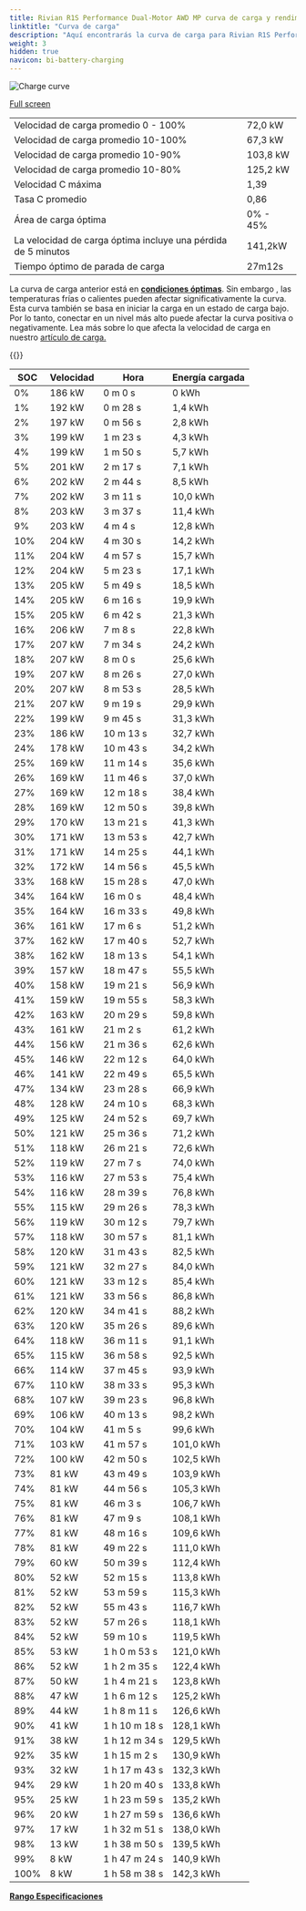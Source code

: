 ```yaml
---
title: Rivian R1S Performance Dual-Motor AWD MP curva de carga y rendimiento
linktitle: "Curva de carga"
description: "Aquí encontrarás la curva de carga para Rivian R1S Performance Dual-Motor AWD MP."
weight: 3
hidden: true
navicon: bi-battery-charging
---
```

<!-- markdownlint-disable MD033 -->
<img src="/images/models/rivian/r1/r1s_performance_dual-motor_awd_mp/chargingcurve.svg" alt="Charge curve" class="img-fluid">

[Full screen](/images/models/rivian/r1/r1s_performance_dual-motor_awd_mp/chargingcurve.svg)


<table class="table table-striped border">
<tbody>
<tr>
<td>Velocidad de carga promedio 0 - 100%</td><td>72,0 kW</td>
</tr>
<tr>
<td>Velocidad de carga promedio 10-100%</td><td>67,3 kW</td>
</tr>
<tr>
<td>Velocidad de carga promedio 10-90%</td><td>103,8 kW</td>
</tr>
<tr>
<td>Velocidad de carga promedio 10-80%</td><td>125,2 kW</td>
</tr>
<tr>
<td>Velocidad C máxima</td><td>1,39</td>
</tr>
<tr>
<td>Tasa C promedio</td><td>0,86</td>
</tr>
<tr>
<td>Área de carga óptima</td><td>0% - 45%</td>
</tr>
<tr>
<td>La velocidad de carga óptima incluye una pérdida de 5 minutos</td><td>141,2kW</td>
</tr>
<tr>
<td>Tiempo óptimo de parada de carga</td><td>27m12s</td>
</tr>
</tbody>
</table>


La curva de carga anterior está en **[condiciones óptimas](../../../../../technology/battery/charging/#temperatura)**. Sin embargo , las temperaturas frías o calientes pueden afectar significativamente la curva. Esta curva también se basa en iniciar la carga en un estado de carga bajo. Por lo tanto, conectar en un nivel más alto puede afectar la curva positiva o negativamente. Lea más sobre lo que afecta la velocidad de carga en nuestro [artículo de carga.](../../../../../technology/battery/charging/)


{{<evkxdisplayaddarticle />}}
<table class="table table-striped border">
<thead>
<tr><th>SOC</th><th>Velocidad</th><th>Hora</th><th>Energía cargada</th></tr>
</thead>
<tbody>
<tr>
<td>0%</td><td>186 kW</td><td> 0 m 0 s </td><td>0 kWh </td>
</tr>
<tr>
<td>1%</td><td>192 kW</td><td> 0 m 28 s </td><td>1,4 kWh </td>
</tr>
<tr>
<td>2%</td><td>197 kW</td><td> 0 m 56 s </td><td>2,8 kWh </td>
</tr>
<tr>
<td>3%</td><td>199 kW</td><td> 1 m 23 s </td><td>4,3 kWh </td>
</tr>
<tr>
<td>4%</td><td>199 kW</td><td> 1 m 50 s </td><td>5,7 kWh </td>
</tr>
<tr>
<td>5%</td><td>201 kW</td><td> 2 m 17 s </td><td>7,1 kWh </td>
</tr>
<tr>
<td>6%</td><td>202 kW</td><td> 2 m 44 s </td><td>8,5 kWh </td>
</tr>
<tr>
<td>7%</td><td>202 kW</td><td> 3 m 11 s </td><td>10,0 kWh </td>
</tr>
<tr>
<td>8%</td><td>203 kW</td><td> 3 m 37 s </td><td>11,4 kWh </td>
</tr>
<tr>
<td>9%</td><td>203 kW</td><td> 4 m 4 s </td><td>12,8 kWh </td>
</tr>
<tr>
<td>10%</td><td>204 kW</td><td> 4 m 30 s </td><td>14,2 kWh </td>
</tr>
<tr>
<td>11%</td><td>204 kW</td><td> 4 m 57 s </td><td>15,7 kWh </td>
</tr>
<tr>
<td>12%</td><td>204 kW</td><td> 5 m 23 s </td><td>17,1 kWh </td>
</tr>
<tr>
<td>13%</td><td>205 kW</td><td> 5 m 49 s </td><td>18,5 kWh </td>
</tr>
<tr>
<td>14%</td><td>205 kW</td><td> 6 m 16 s </td><td>19,9 kWh </td>
</tr>
<tr>
<td>15%</td><td>205 kW</td><td> 6 m 42 s </td><td>21,3 kWh </td>
</tr>
<tr>
<td>16%</td><td>206 kW</td><td> 7 m 8 s </td><td>22,8 kWh </td>
</tr>
<tr>
<td>17%</td><td>207 kW</td><td> 7 m 34 s </td><td>24,2 kWh </td>
</tr>
<tr>
<td>18%</td><td>207 kW</td><td> 8 m 0 s </td><td>25,6 kWh </td>
</tr>
<tr>
<td>19%</td><td>207 kW</td><td> 8 m 26 s </td><td>27,0 kWh </td>
</tr>
<tr>
<td>20%</td><td>207 kW</td><td> 8 m 53 s </td><td>28,5 kWh </td>
</tr>
<tr>
<td>21%</td><td>207 kW</td><td> 9 m 19 s </td><td>29,9 kWh </td>
</tr>
<tr>
<td>22%</td><td>199 kW</td><td> 9 m 45 s </td><td>31,3 kWh </td>
</tr>
<tr>
<td>23%</td><td>186 kW</td><td> 10 m 13 s </td><td>32,7 kWh </td>
</tr>
<tr>
<td>24%</td><td>178 kW</td><td> 10 m 43 s </td><td>34,2 kWh </td>
</tr>
<tr>
<td>25%</td><td>169 kW</td><td> 11 m 14 s </td><td>35,6 kWh </td>
</tr>
<tr>
<td>26%</td><td>169 kW</td><td> 11 m 46 s </td><td>37,0 kWh </td>
</tr>
<tr>
<td>27%</td><td>169 kW</td><td> 12 m 18 s </td><td>38,4 kWh </td>
</tr>
<tr>
<td>28%</td><td>169 kW</td><td> 12 m 50 s </td><td>39,8 kWh </td>
</tr>
<tr>
<td>29%</td><td>170 kW</td><td> 13 m 21 s </td><td>41,3 kWh </td>
</tr>
<tr>
<td>30%</td><td>171 kW</td><td> 13 m 53 s </td><td>42,7 kWh </td>
</tr>
<tr>
<td>31%</td><td>171 kW</td><td> 14 m 25 s </td><td>44,1 kWh </td>
</tr>
<tr>
<td>32%</td><td>172 kW</td><td> 14 m 56 s </td><td>45,5 kWh </td>
</tr>
<tr>
<td>33%</td><td>168 kW</td><td> 15 m 28 s </td><td>47,0 kWh </td>
</tr>
<tr>
<td>34%</td><td>164 kW</td><td> 16 m 0 s </td><td>48,4 kWh </td>
</tr>
<tr>
<td>35%</td><td>164 kW</td><td> 16 m 33 s </td><td>49,8 kWh </td>
</tr>
<tr>
<td>36%</td><td>161 kW</td><td> 17 m 6 s </td><td>51,2 kWh </td>
</tr>
<tr>
<td>37%</td><td>162 kW</td><td> 17 m 40 s </td><td>52,7 kWh </td>
</tr>
<tr>
<td>38%</td><td>162 kW</td><td> 18 m 13 s </td><td>54,1 kWh </td>
</tr>
<tr>
<td>39%</td><td>157 kW</td><td> 18 m 47 s </td><td>55,5 kWh </td>
</tr>
<tr>
<td>40%</td><td>158 kW</td><td> 19 m 21 s </td><td>56,9 kWh </td>
</tr>
<tr>
<td>41%</td><td>159 kW</td><td> 19 m 55 s </td><td>58,3 kWh </td>
</tr>
<tr>
<td>42%</td><td>163 kW</td><td> 20 m 29 s </td><td>59,8 kWh </td>
</tr>
<tr>
<td>43%</td><td>161 kW</td><td> 21 m 2 s </td><td>61,2 kWh </td>
</tr>
<tr>
<td>44%</td><td>156 kW</td><td> 21 m 36 s </td><td>62,6 kWh </td>
</tr>
<tr>
<td>45%</td><td>146 kW</td><td> 22 m 12 s </td><td>64,0 kWh </td>
</tr>
<tr>
<td>46%</td><td>141 kW</td><td> 22 m 49 s </td><td>65,5 kWh </td>
</tr>
<tr>
<td>47%</td><td>134 kW</td><td> 23 m 28 s </td><td>66,9 kWh </td>
</tr>
<tr>
<td>48%</td><td>128 kW</td><td> 24 m 10 s </td><td>68,3 kWh </td>
</tr>
<tr>
<td>49%</td><td>125 kW</td><td> 24 m 52 s </td><td>69,7 kWh </td>
</tr>
<tr>
<td>50%</td><td>121 kW</td><td> 25 m 36 s </td><td>71,2 kWh </td>
</tr>
<tr>
<td>51%</td><td>118 kW</td><td> 26 m 21 s </td><td>72,6 kWh </td>
</tr>
<tr>
<td>52%</td><td>119 kW</td><td> 27 m 7 s </td><td>74,0 kWh </td>
</tr>
<tr>
<td>53%</td><td>116 kW</td><td> 27 m 53 s </td><td>75,4 kWh </td>
</tr>
<tr>
<td>54%</td><td>116 kW</td><td> 28 m 39 s </td><td>76,8 kWh </td>
</tr>
<tr>
<td>55%</td><td>115 kW</td><td> 29 m 26 s </td><td>78,3 kWh </td>
</tr>
<tr>
<td>56%</td><td>119 kW</td><td> 30 m 12 s </td><td>79,7 kWh </td>
</tr>
<tr>
<td>57%</td><td>118 kW</td><td> 30 m 57 s </td><td>81,1 kWh </td>
</tr>
<tr>
<td>58%</td><td>120 kW</td><td> 31 m 43 s </td><td>82,5 kWh </td>
</tr>
<tr>
<td>59%</td><td>121 kW</td><td> 32 m 27 s </td><td>84,0 kWh </td>
</tr>
<tr>
<td>60%</td><td>121 kW</td><td> 33 m 12 s </td><td>85,4 kWh </td>
</tr>
<tr>
<td>61%</td><td>121 kW</td><td> 33 m 56 s </td><td>86,8 kWh </td>
</tr>
<tr>
<td>62%</td><td>120 kW</td><td> 34 m 41 s </td><td>88,2 kWh </td>
</tr>
<tr>
<td>63%</td><td>120 kW</td><td> 35 m 26 s </td><td>89,6 kWh </td>
</tr>
<tr>
<td>64%</td><td>118 kW</td><td> 36 m 11 s </td><td>91,1 kWh </td>
</tr>
<tr>
<td>65%</td><td>115 kW</td><td> 36 m 58 s </td><td>92,5 kWh </td>
</tr>
<tr>
<td>66%</td><td>114 kW</td><td> 37 m 45 s </td><td>93,9 kWh </td>
</tr>
<tr>
<td>67%</td><td>110 kW</td><td> 38 m 33 s </td><td>95,3 kWh </td>
</tr>
<tr>
<td>68%</td><td>107 kW</td><td> 39 m 23 s </td><td>96,8 kWh </td>
</tr>
<tr>
<td>69%</td><td>106 kW</td><td> 40 m 13 s </td><td>98,2 kWh </td>
</tr>
<tr>
<td>70%</td><td>104 kW</td><td> 41 m 5 s </td><td>99,6 kWh </td>
</tr>
<tr>
<td>71%</td><td>103 kW</td><td> 41 m 57 s </td><td>101,0 kWh </td>
</tr>
<tr>
<td>72%</td><td>100 kW</td><td> 42 m 50 s </td><td>102,5 kWh </td>
</tr>
<tr>
<td>73%</td><td>81 kW</td><td> 43 m 49 s </td><td>103,9 kWh </td>
</tr>
<tr>
<td>74%</td><td>81 kW</td><td> 44 m 56 s </td><td>105,3 kWh </td>
</tr>
<tr>
<td>75%</td><td>81 kW</td><td> 46 m 3 s </td><td>106,7 kWh </td>
</tr>
<tr>
<td>76%</td><td>81 kW</td><td> 47 m 9 s </td><td>108,1 kWh </td>
</tr>
<tr>
<td>77%</td><td>81 kW</td><td> 48 m 16 s </td><td>109,6 kWh </td>
</tr>
<tr>
<td>78%</td><td>81 kW</td><td> 49 m 22 s </td><td>111,0 kWh </td>
</tr>
<tr>
<td>79%</td><td>60 kW</td><td> 50 m 39 s </td><td>112,4 kWh </td>
</tr>
<tr>
<td>80%</td><td>52 kW</td><td> 52 m 15 s </td><td>113,8 kWh </td>
</tr>
<tr>
<td>81%</td><td>52 kW</td><td> 53 m 59 s </td><td>115,3 kWh </td>
</tr>
<tr>
<td>82%</td><td>52 kW</td><td> 55 m 43 s </td><td>116,7 kWh </td>
</tr>
<tr>
<td>83%</td><td>52 kW</td><td> 57 m 26 s </td><td>118,1 kWh </td>
</tr>
<tr>
<td>84%</td><td>52 kW</td><td> 59 m 10 s </td><td>119,5 kWh </td>
</tr>
<tr>
<td>85%</td><td>53 kW</td><td>1 h 0 m 53 s </td><td>121,0 kWh </td>
</tr>
<tr>
<td>86%</td><td>52 kW</td><td>1 h 2 m 35 s </td><td>122,4 kWh </td>
</tr>
<tr>
<td>87%</td><td>50 kW</td><td>1 h 4 m 21 s </td><td>123,8 kWh </td>
</tr>
<tr>
<td>88%</td><td>47 kW</td><td>1 h 6 m 12 s </td><td>125,2 kWh </td>
</tr>
<tr>
<td>89%</td><td>44 kW</td><td>1 h 8 m 11 s </td><td>126,6 kWh </td>
</tr>
<tr>
<td>90%</td><td>41 kW</td><td>1 h 10 m 18 s </td><td>128,1 kWh </td>
</tr>
<tr>
<td>91%</td><td>38 kW</td><td>1 h 12 m 34 s </td><td>129,5 kWh </td>
</tr>
<tr>
<td>92%</td><td>35 kW</td><td>1 h 15 m 2 s </td><td>130,9 kWh </td>
</tr>
<tr>
<td>93%</td><td>32 kW</td><td>1 h 17 m 43 s </td><td>132,3 kWh </td>
</tr>
<tr>
<td>94%</td><td>29 kW</td><td>1 h 20 m 40 s </td><td>133,8 kWh </td>
</tr>
<tr>
<td>95%</td><td>25 kW</td><td>1 h 23 m 59 s </td><td>135,2 kWh </td>
</tr>
<tr>
<td>96%</td><td>20 kW</td><td>1 h 27 m 59 s </td><td>136,6 kWh </td>
</tr>
<tr>
<td>97%</td><td>17 kW</td><td>1 h 32 m 51 s </td><td>138,0 kWh </td>
</tr>
<tr>
<td>98%</td><td>13 kW</td><td>1 h 38 m 50 s </td><td>139,5 kWh </td>
</tr>
<tr>
<td>99%</td><td>8 kW</td><td>1 h 47 m 24 s </td><td>140,9 kWh </td>
</tr>
<tr>
<td>100%</td><td>8 kW</td><td>1 h 58 m 38 s </td><td>142,3 kWh </td>
</tr>
</tbody>
</table>

<div class="mt-3 mb-3">
<a href="../rangeandconsumption/" class="text-decoration-none text-black">
<strong><i class="bi-arrow-left"></i> Rango </strong>
</a>
<a href="../specifications/" class="text-decoration-none text-black float-end">
<strong>Especificaciones <i class="bi-arrow-right"></i></strong>
</a>
</div>
